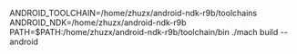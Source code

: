 ANDROID_TOOLCHAIN=/home/zhuzx/android-ndk-r9b/toolchains ANDROID_NDK=/home/zhuzx/android-ndk-r9b PATH=$PATH:/home/zhuzx/android-ndk-r9b/toolchain/bin ./mach build --android
